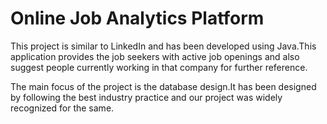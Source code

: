 # Online Job Analytics Platform


This project is similar to LinkedIn and has been developed using Java.This application provides the job seekers with active job openings and also suggest people currently working in that company for further reference.

The main focus of the project is the database design.It has been designed by following the best industry practice and our project was widely recognized for the same.
